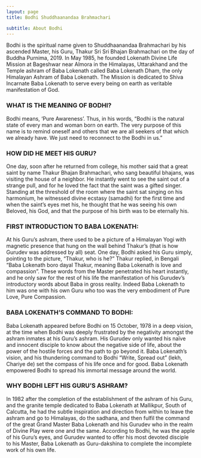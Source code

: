 ```yaml
---
layout: page
title: Bodhi Shuddhaanandaa Brahmachari

subtitle: About Bodhi
---
```


Bodhi is the spiritual name given to Shuddhaanandaa Brahmachari by his ascended Master, his Guru, Thakur Sri Sri Bhajan Brahmachari on the day of Buddha Purnima, 2019. In May 1985, he founded Lokenath Divine Life Mission at Bageshwar near Almora in the Himalayas, Uttarakhand and the Temple ashram of Baba Lokenath called Baba Lokenath Dham, the only Himalayan Ashram of Baba Lokenath. The Mission is dedicated to Shiva Incarnate Baba Lokenath to serve every being on earth as veritable manifestation of God.


### WHAT IS THE MEANING OF BODHI?
Bodhi means, ‘Pure Awareness’. Thus, in his words, “Bodhi is the natural state of every man and woman born on earth. The very purpose of this name is to remind oneself and others that we are all seekers of that which we already have. We just need to reconnect to the Bodhi in us.”
### HOW DID HE MEET HIS GURU?
One day, soon after he returned from college, his mother said that a great saint by name Thakur Bhajan Brahmachari, who sang beautiful bhajans, was visiting the house of a neighbor. He instantly went to see the saint out of a strange pull, and for he loved the fact that the saint was a gifted singer. Standing at the threshold of the room where the saint sat singing on his harmonium, he witnessed divine ecstasy (samadhi) for the first time and when the saint’s eyes met his, he thought that he was seeing his own Beloved, his God, and that the purpose of his birth was to be eternally his.
### FIRST INTRODUCTION TO BABA LOKENATH:
At his Guru’s ashram, there used to be a picture of a Himalayan Yogi with magnetic presence that hung on the wall behind Thakur’s (that is how Gurudev was addressed by all) seat. One day, Bodhi asked his Guru simply, pointing to the picture, “Thakur, who is he?” Thakur replied, in Bengali “Baba Lokenath boro dayal Thakur, meaning Baba Lokenath is love and compassion”. These words from the Master penetrated his heart instantly, and he only saw for the rest of his life the manifestation of his Gurudev’s introductory words about Baba in gross reality. Indeed Baba Lokenath to him was one with his own Guru who too was the very embodiment of Pure Love, Pure Compassion.
### BABA LOKENATH’S COMMAND TO BODHI:
Baba Lokenath appeared before Bodhi on 15 October, 1978 in a deep vision, at the time when Bodhi was deeply frustrated by the negativity amongst the ashram inmates at his Guru’s ashram. His Gurudev only wanted his naïve and innocent disciple to know about the negative side of life, about the power of the hostile forces and the path to go beyond it. Baba Lokenath’s vision, and his thundering command to Bodhi “Write, Spread out” (lekh, Chariye de) set the compass of his life once and for good. Baba Lokenath empowered Bodhi to spread his immortal message around the world.
### WHY BODHI LEFT HIS GURU’S ASHRAM?
In 1982 after the completion of the establishment of the ashram of his Guru, and the granite temple dedicated to Baba Lokenath at Mallikpur, South of Calcutta, he had the subtle inspiration and direction from within to leave the ashram and go to Himalayas, do the sadhana, and then fulfil the command of the great Grand Master Baba Lokenath and his Gurudev who in the realm of Divine Play were one and the same. According to Bodhi, he was the apple of his Guru’s eyes, and Gurudev wanted to offer his most devoted disciple to his Master, Baba Lokenath as Guru-dakshina to complete the incomplete work of his own life.

